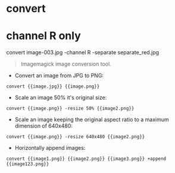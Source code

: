 # convert

# channel R only
convert image-003.jpg  -channel R -separate separate_red.jpg

> Imagemagick image conversion tool.

- Convert an image from JPG to PNG:

`convert {{image.jpg}} {{image.png}}`

- Scale an image 50% it's original size:

`convert {{image.png}} -resize 50% {{image2.png}}`

- Scale an image keeping the original aspect ratio to a maximum dimension of 640x480:

`convert {{image.png}} -resize 640x480 {{image2.png}}`

- Horizontally append images:

`convert {{image1.png}} {{image2.png}} {{image3.png}} +append {{image123.png}}`
